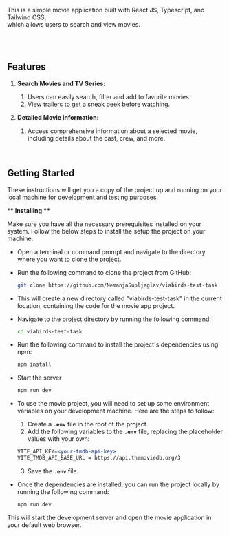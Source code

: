   <p >
This is a simple movie application built with React JS, Typescript, and Tailwind CSS, <br/> which allows users to search and view  movies.
  </p>

<br/>
<br/>

## Features

1. **Search Movies and TV Series:**

   1. Users can easily search, filter and add to favorite movies.
   2. View trailers to get a sneak peek before watching.

2. **Detailed Movie Information:**

   1. Access comprehensive information about a selected movie, including details about the cast, crew, and more.

<br/>

## Getting Started

These instructions will get you a copy of the project up and running on your local machine for development and testing purposes.

\***\* Installing \*\***

Make sure you have all the necessary prerequisites installed on your system. Follow the below steps to install the setup the project on your machine:

- Open a terminal or command prompt and navigate to the directory where you want to clone the project.
- Run the following command to clone the project from GitHub:
  ```bash
  git clone https://github.com/NemanjaSupljeglav/viabirds-test-task
  ```
- This will create a new directory called "viabirds-test-task" in the current location, containing the code for the movie app project.
- Navigate to the project directory by running the following command:

  ```bash
  cd viabirds-test-task
  ```

- Run the following command to install the project's dependencies using npm:

  ```bash
  npm install
  ```

- Start the server

  ```bash
  npm run dev
  ```

- To use the movie project, you will need to set up some environment variables on your development machine. Here are the steps to follow:

  1. Create a **`.env`** file in the root of the project.
  2. Add the following variables to the **`.env`** file, replacing the placeholder values with your own:

  ```jsx
  VITE_API_KEY=<your-tmdb-api-key>
  VITE_TMDB_API_BASE_URL = https://api.themoviedb.org/3
  ```

  3. Save the **`.env`** file.

- Once the dependencies are installed, you can run the project locally by running the following command:
  ```bash
  npm run dev
  ```

This will start the development server and open the movie application in your default web browser.

<br/>
